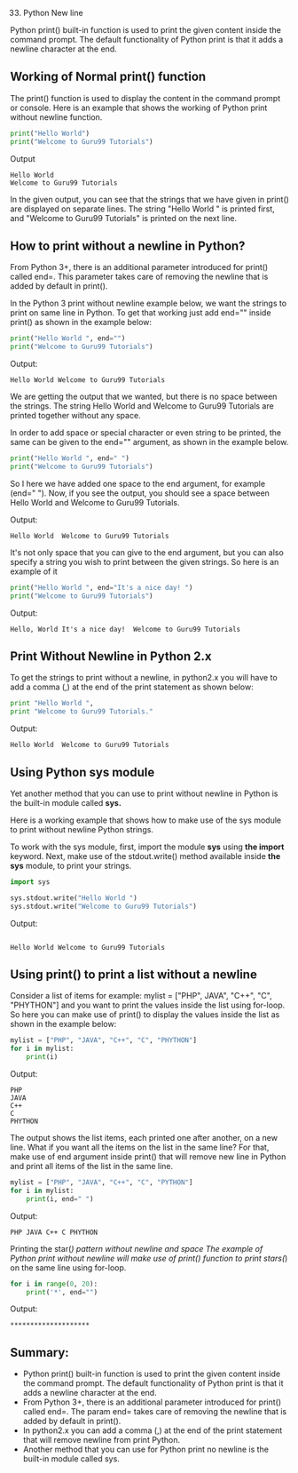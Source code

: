 033. Python New line

Python print() built-in function is used to print the given content inside the command prompt. The default functionality of Python print is that it adds a newline character at the end.

## Working of Normal print() function
The print() function is used to display the content in the command prompt or console. Here is an example that shows the working of Python print without newline function.
```python
print("Hello World")
print("Welcome to Guru99 Tutorials")
```
Output
```text
Hello World
Welcome to Guru99 Tutorials
```
In the given output, you can see that the strings that we have given in print() are displayed on separate lines. The string "Hello World " is printed first, and "Welcome to Guru99 Tutorials" is printed on the next line.


## How to print without a newline in Python?
From Python 3+, there is an additional parameter introduced for print() called end=. This parameter takes care of removing the newline that is added by default in print().

In the Python 3 print without newline example below, we want the strings to print on same line in Python. To get that working just add end="" inside print() as shown in the example below:
```python
print("Hello World ", end="")
print("Welcome to Guru99 Tutorials")
```
Output:
```text
Hello World Welcome to Guru99 Tutorials
```
We are getting the output that we wanted, but there is no space between the strings. The string Hello World and Welcome to Guru99 Tutorials are printed together without any space.

In order to add space or special character or even string to be printed, the same can be given to the end="" argument, as shown in the example below.
```python
print("Hello World ", end=" ")
print("Welcome to Guru99 Tutorials")
```
So I here we have added one space to the end argument, for example (end=" "). Now, if you see the output, you should see a space between Hello World and Welcome to Guru99 Tutorials.

Output:
```text
Hello World  Welcome to Guru99 Tutorials
```
It's not only space that you can give to the end argument, but you can also specify a string you wish to print between the given strings. So here is an example of it
```python
print("Hello World ", end="It's a nice day! ")
print("Welcome to Guru99 Tutorials")
```
Output:
```text
Hello, World It's a nice day!  Welcome to Guru99 Tutorials
```
## Print Without Newline in Python 2.x
To get the strings to print without a newline, in python2.x you will have to add a comma (,) at the end of the print statement as shown below:
```python
print "Hello World ", 
print "Welcome to Guru99 Tutorials."
```
Output:
```text
Hello World  Welcome to Guru99 Tutorials
```
## Using Python sys module
Yet another method that you can use to print without newline in Python is the built-in module called **sys.**

Here is a working example that shows how to make use of the sys module to print without newline Python strings.

To work with the sys module, first, import the module **sys** using **the import** keyword. Next, make use of the stdout.write() method available inside **the sys** module, to print your strings.
```python
import sys

sys.stdout.write("Hello World ")
sys.stdout.write("Welcome to Guru99 Tutorials")
```
Output:
```text

Hello World Welcome to Guru99 Tutorials
```
## Using print() to print a list without a newline
Consider a list of items for example: mylist = ["PHP", JAVA", "C++", "C", "PHYTHON"] and you want to print the values inside the list using for-loop. So here you can make use of print() to display the values inside the list as shown in the example below:
```python
mylist = ["PHP", "JAVA", "C++", "C", "PHYTHON"]
for i in mylist:
	print(i)
```
Output:
```text
PHP
JAVA
C++
C
PHYTHON
```
The output shows the list items, each printed one after another, on a new line. What if you want all the items on the list in the same line? For that, make use of end argument inside print() that will remove new line in Python and print all items of the list in the same line.
```python
mylist = ["PHP", "JAVA", "C++", "C", "PYTHON"]
for i in mylist:
	print(i, end=" ")
```
Output:
```text
PHP JAVA C++ C PHYTHON
```
Printing the star(*) pattern without newline and space
The example of Python print without newline will make use of print() function to print stars(*) on the same line using for-loop.
```python
for i in range(0, 20):
    print('*', end="")
```
Output:
```text
********************
```
## Summary:
- Python print() built-in function is used to print the given content inside the command prompt. The default functionality of Python print is that it adds a newline character at the end.
- From Python 3+, there is an additional parameter introduced for print() called end=. The param end= takes care of removing the newline that is added by default in print().
- In python2.x you can add a comma (,) at the end of the print statement that will remove newline from print Python.
- Another method that you can use for Python print no newline is the built-in module called sys.